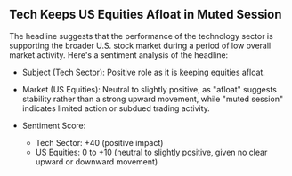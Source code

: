## Tech Keeps US Equities Afloat in Muted Session

The headline suggests that the performance of the technology sector is supporting the broader U.S. stock market during a period of low overall market activity. Here's a sentiment analysis of the headline:

- Subject (Tech Sector): Positive role as it is keeping equities afloat.
- Market (US Equities): Neutral to slightly positive, as "afloat" suggests stability rather than a strong upward movement, while "muted session" indicates limited action or subdued trading activity.

- Sentiment Score:
    - Tech Sector: +40 (positive impact)
    - US Equities: 0 to +10 (neutral to slightly positive, given no clear upward or downward movement)
